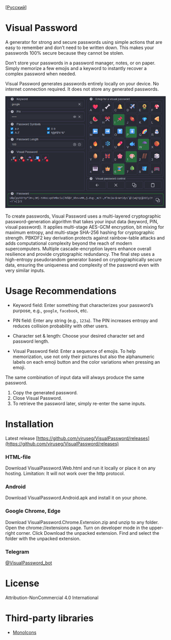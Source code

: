 [<a href="docs/README-RU.md">Русский</a>]

# Visual Password

A generator for strong and secure passwords using simple actions that are easy to remember and don’t need to be written down. This makes your passwords 100% secure because they cannot be stolen.

Don’t store your passwords in a password manager, notes, or on paper. Simply memorize a few emojis and a keyword to instantly recover a complex password when needed.

Visual Password generates passwords entirely locally on your device. No internet connection required. It does not store any generated passwords.

![screen0.png](docs/imgs/screen0.png)

To create passwords, Visual Password uses a multi-layered cryptographic password-generation algorithm that takes your input data (keyword, PIN, visual password). It applies multi-stage AES-GCM encryption, bit mixing for maximum entropy, and multi-stage SHA-256 hashing for cryptographic strength. PBKDF2 key derivation protects against rainbow-table attacks and adds computational complexity beyond the reach of modern supercomputers. Multiple cascade-encryption layers enhance overall resilience and provide cryptographic redundancy. The final step uses a high-entropy pseudorandom generator based on cryptographically secure data, ensuring the uniqueness and complexity of the password even with very similar inputs.

# Usage Recommendations

- Keyword field: Enter something that characterizes your password’s purpose, e.g., `google`, `facebook`, etc.

- PIN field: Enter any string (e.g., `123a`). The PIN increases entropy and reduces collision probability with other users.

- Character set & length: Choose your desired character set and password length.

- Visual Password field: Enter a sequence of emojis. To help memorization, use not only their pictures but also the alphanumeric labels on each emoji button and the color variations when pressing an emoji.

The same combination of input data will always produce the same password.

1. Copy the generated password.
2. Close Visual Password.
3. To retrieve the password later, simply re-enter the same inputs.

# Installation

Latest release [https://github.com/viruseg/VisualPassword/releases](https://github.com/viruseg/VisualPassword/releases)

### HTML-file
Download VisualPassword.Web.html and run it locally or place it on any hosting. Limitation: It will not work over the http protocol.

### Android
Download VisualPassword.Android.apk and install it on your phone.

### Google Chrome, Edge
Download VisualPassword.Chrome.Extension.zip and unzip to any folder.
Open the chrome://extensions page.
Turn on developer mode in the upper-right corner.
Click Download the unpacked extension.
Find and select the folder with the unpacked extension.

### Telegram
[@VisualPassword_bot](https://t.me/VisualPassword_bot)

# License

Attribution-NonCommercial 4.0 International

# Third-party libraries

- [MonoIcons](https://icons.mono.company/)